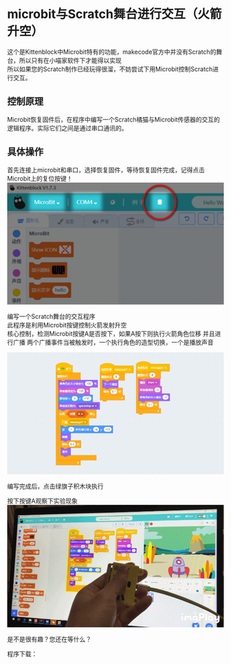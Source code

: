 # microbit与Scratch舞台进行交互（火箭升空） #   
       
   
这个是Kittenblock中Microbit特有的功能，makecode官方中并没有Scratch的舞台，所以只有在小喵家软件下才能得以实现   
所以如果您的Scratch制作已经玩得很溜，不妨尝试下用Microbit控制Scratch进行交互。

## 控制原理 ##   
Microbit恢复固件后，在程序中编写一个Scratch橘猫与Microbit传感器的交互的逻辑程序。实际它们之间是通过串口通讯的。
   

## 具体操作 ##   

首先连接上microbit和串口，选择恢复固件，等待恢复固件完成，记得点击Microbit上的复位按键！   
![](./images/m5.bmp)   
   
编写一个Scratch舞台的交互程序   
此程序是利用Microbit按键控制火箭发射升空   
核心控制，检测Microbit按键A是否按下，如果A按下则执行火箭角色位移
并且进行广播
两个广播事件当被触发时，一个执行角色的造型切换，一个是播放声音   

![](./images/m12.bmp)   
   
编写完成后，点击绿旗子积木块执行   

按下按键A观察下实验现象   
![](./images/安装microbit11.gif)   
    
是不是很有趣？您还在等什么？   
   
程序下载：   
